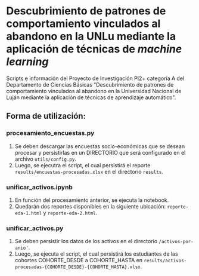 # Descubrimiento de patrones de comportamiento vinculados al abandono en la UNLu mediante la aplicación de técnicas de _machine learning_
 
Scripts e información del Proyecto de Investigación PI2+ categoría A del Departamento de Ciencias Básicas "Descubrimiento de patrones de comportamiento vinculados al abandono en la Universidad Nacional de Luján mediante la aplicación de técnicas de aprendizaje automático".

## Forma de utilización:

### procesamiento_encuestas.py
1. Se deben descargar las encuestas socio-económicas que se desean procesar y persistirlas en un DIRECTORIO que será configurado en el archivo `utils/config.py`.
2. Luego, se ejecutra el script, el cual persistirá el reporte `results/encuestas-procesadas.xlsx` en el directorio `results`.

### unificar_activos.ipynb
1. En función del procesamiento anterior, se ejecuta la notebook.
2. Quedarán dos reportes disponibles en la siguiente ubicación: `reporte-eda-1.html` y `reporte-eda-2.html`.

### unificar_activos.py
1. Se deben persistir los datos de los activos en el directorio `/activos-por-anio'`.
2. Luego, se ejecuta el script, el cual persistirá los estudiantes de las cohortes COHORTE_DESDE a COHORTE_HASTA en `results/activos-procesadas-{COHORTE_DESDE}-{COHORTE_HASTA}.xlsx`.
